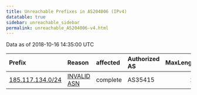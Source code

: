 ```yaml
---
title: Unreachable Prefixes in AS204006 (IPv4)
datatable: true
sidebar: unreachable_sidebar
permalink: unreachable_AS204006-v4.html
---
```


Data as of 2018-10-16 14:35:00 UTC


<div class="datatable-begin"></div>

| Prefix                                                     | Reason                                                                                                   | affected   | Authorized AS   |   MaxLength | Anchor                                         |   unreachable /24s |
|:-----------------------------------------------------------|:---------------------------------------------------------------------------------------------------------|:-----------|:----------------|------------:|:-----------------------------------------------|-------------------:|
| [185.117.134.0/24](https://stat.ripe.net/185.117.134.0/24) | [INVALID ASN](https://rpki-validator.ripe.net/announcement-preview?asn=AS204006&prefix=185.117.134.0/24) | complete   | AS35415         |          24 | [RIPE](unreachable_RIPE_NCC_RPKI_Root-v4.html) |                  1 |

<div class="datatable-end"></div>